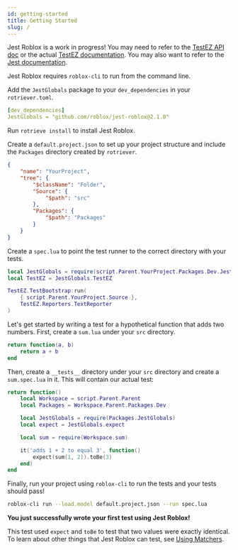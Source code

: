 ```yaml
---
id: getting-started
title: Getting Started
slug: /
---
```


Jest Roblox is a work in progress! You may need to refer to the [TestEZ API doc](testez) or the actual [TestEZ documentation](https://roblox.github.io/testez). You may also want to refer to the [Jest documentation](https://jestjs.io/docs/getting-started).

Jest Roblox requires `roblox-cli` to run from the command line.

Add the `JestGlobals` package to your `dev_dependencies` in your `rotriever.toml`.
```yaml title="rotriever.toml"
[dev_dependencies]
JestGlobals = "github.com/roblox/jest-roblox@2.1.0"
```

Run `rotrieve install` to install Jest Roblox.

Create a `default.project.json` to set up your project structure and include the `Packages` directory created by `rotriever`.
```json title="default.project.json"
{
	"name": "YourProject",
	"tree": {
		"$className": "Folder",
		"Source": {
			"$path": "src"
		},
		"Packages": {
			"$path": "Packages"
		}
	}
}
```

Create a `spec.lua` to point the test runner to the correct directory with your tests.
```lua title="spec.lua"
local JestGlobals = require(script.Parent.YourProject.Packages.Dev.JestGlobals)
local TestEZ = JestGlobals.TestEZ

TestEZ.TestBootstrap:run(
	{ script.Parent.YourProject.Source },
	TestEZ.Reporters.TextReporter
)
```

Let's get started by writing a test for a hypothetical function that adds two numbers. First, create a `sum.lua` under your `src` directory.
```lua title="sum.lua"
return function(a, b)
	return a + b
end
```

Then, create a `__tests__` directory under your `src` directory and create a `sum.spec.lua` in it. This will contain our actual test:
```lua title="sum.spec.lua"
return function()
	local Workspace = script.Parent.Parent
	local Packages = Workspace.Parent.Packages.Dev

	local JestGlobals = require(Packages.JestGlobals)
	local expect = JestGlobals.expect

	local sum = require(Workspace.sum)

	it('adds 1 + 2 to equal 3', function()
		expect(sum(1, 2)).toBe(3)
	end)
end
```

Finally, run your project using `roblox-cli` to run the tests and your tests should pass!
```bash
roblox-cli run --load.model default.project.json --run spec.lua
```

**You just successfully wrote your first test using Jest Roblox!**

This test used `expect` and `toBe` to test that two values were exactly identical. To learn about other things that Jest Roblox can test, see [Using Matchers](using-matchers).